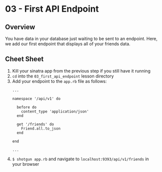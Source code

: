 # 03 - First API Endpoint

## Overview

You have data in your database just waiting to be sent to an endpoint.  Here, we
add our first endpoint that displays all of your friends data.

## Cheet Sheet

1. Kill your sinatra app from the previous step if you still have it running
1. `cd` into the `03_first_api_endpoint` lesson directory
1. Add your endpoint to the `app.rb` file as follows:
    ```
    ...

    namespace '/api/v1' do

      before do
        content_type 'application/json'
      end

      get '/friends' do
        Friend.all.to_json
      end

    end

    ...
    ```
1. `$ shotgun app.rb` and navigate to `localhost:9393/api/v1/friends` in your browser
